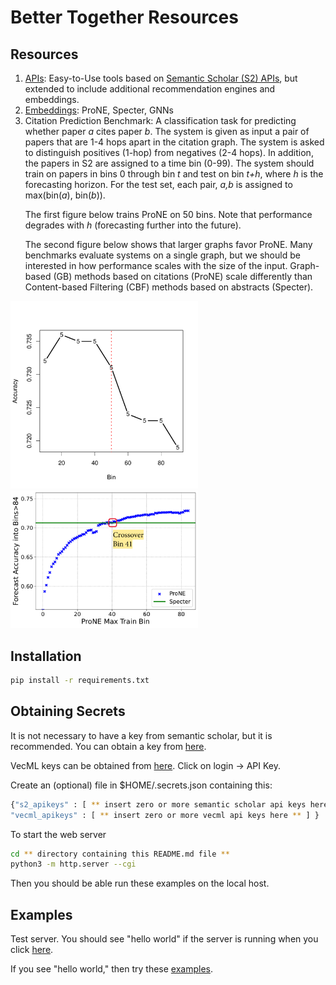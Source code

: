 # Better Together Resources

<h2>Resources</h2>

<ol>
  <li><a href="documentation/api.md">APIs</a>: Easy-to-Use tools based on <a href="https://api.semanticscholar.org/api-docs/">Semantic Scholar (S2) APIs</a>, but extended to include additional recommendation engines and embeddings.</li>
  <li><a href="documentation/bulk_download.md">Embeddings</a>: ProNE, Specter, GNNs</li>
  <li>Citation Prediction Benchmark: A classification task for
  predicting whether paper <i>a</i> cites paper <i>b</i>.  The system
  is given as input a pair of papers that are 1-4 hops apart in the
  citation graph.  The system is asked to distinguish positives
  (1-hop) from negatives (2-4 hops).  In addition, the papers in S2
  are assigned to a time bin (0-99).  The system should train on
  papers in bins 0 through bin <i>t</i> and test on bin <i>t+h</i>,
  where <i>h</i> is the forecasting horizon.  For the test set, each
  pair, <i>a,b</i> is assigned to max(bin(<i>a</i>), bin(<i>b</i>)).
    <p>The first figure below trains ProNE on 50 bins.  Note that performance degrades with <i>h</i> (forecasting further into the future).</p>
    <p>The second figure below shows that larger graphs favor ProNE.  Many benchmarks evaluate systems on a single graph, but we should be interested in how performance scales with the size of the input.  Graph-based (GB) methods based on citations (ProNE) scale differently than Content-based Filtering (CBF) methods based on abstracts (Specter).</p>
  </li>
</ol>

<img src="figures/train_on_50_bins.pdf" alt="Train on 50 Bins" width="300">
<img src="figures/crossover.pdf" alt="Crossover" width="300">

<h2>Installation</h2>

```sh
pip install -r requirements.txt
```


<h2>Obtaining Secrets</h2>

It is not necessary to have a key from semantic scholar, but it is recommended.  You can obtain a key from <a href="https://www.semanticscholar.org/product/api#api-key">here</a>.

<p>
VecML keys can be obtained from  <a href="www.vecml.com">here</a>.  Click on login -> API Key.
</p>

<p>Create an (optional) file in $HOME/.secrets.json containing this:</p>


```sh
{"s2_apikeys" : [ ** insert zero or more semantic scholar api keys here ** ], 
"vecml_apikeys" : [ ** insert zero or more vecml api keys here ** ] }
```

To start the web server

```sh
cd ** directory containing this README.md file **
python3 -m http.server --cgi
```

Then you should be able run these examples on the local host.

<h2>Examples</h2>

Test server.  You should see "hello world" if the server is running when you click <a href="http://0.0.0.0:8000/cgi-bin/api/hello.py">here</a>.

If you see "hello world," then try these <a href="documentation/api.md">examples</a>.
    
